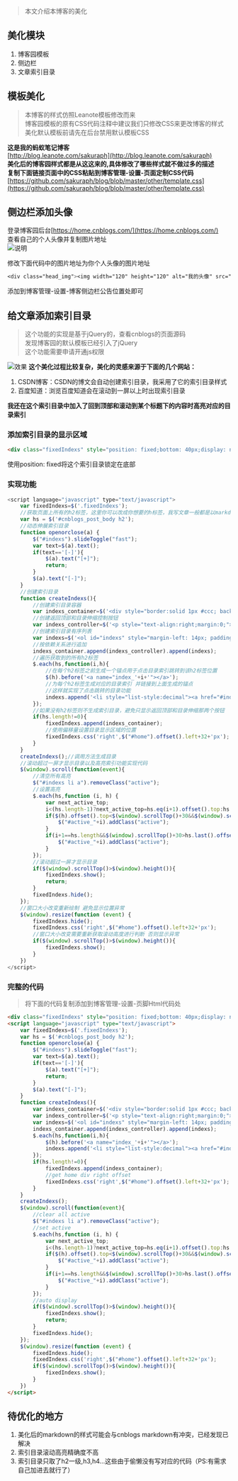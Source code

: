 >本文介绍本博客的美化

## 美化模块
1. 博客园模板
2. 侧边栏
3. 文章索引目录

## 模板美化
>本博客的样式仿照Leanote模板修改而来  
>博客园模板的原有CSS代码注释中建议我们只修改CSS来更改博客的样式
>美化默认模板前请先在后台禁用默认模板CSS

**这是我的蚂蚁笔记博客**  
[http://blog.leanote.com/sakuraph](http://blog.leanote.com/sakuraph)  
**美化后的博客园样式都是从这这来的,具体修改了哪些样式就不做过多的描述**  
**复制下面链接页面中的CSS粘贴到博客管理-设置-页面定制CSS代码**  
[https://github.com/sakuraph/blog/blob/master/other/template.css](https://github.com/sakuraph/blog/blob/master/other/template.css) 
## 侧边栏添加头像
登录博客园后台[https://home.cnblogs.com/](https://home.cnblogs.com/)  
查看自己的个人头像并复制图片地址  
![说明](http://images2015.cnblogs.com/blog/1014286/201608/1014286-20160827225341429-1650107896.png)

修改下面代码中的图片地址为你个人头像的图片地址  
```css
<div class="head_img"><img width="120" height="120" alt="我的头像" src="//pic.cnblogs.com/avatar/1014286/20160824172911.png" class="img_avatar"><div>
```
添加到博客管理-设置-博客侧边栏公告位置处即可
## 给文章添加索引目录
>这个功能的实现是基于jQuery的，查看cnblogs的页面源码  
发现博客园的默认模板已经引入了jQuery  
这个功能需要申请开通js权限

![效果](http://images2015.cnblogs.com/blog/1014286/201608/1014286-20160827225644304-1178902238.png)
**这个美化过程比较复杂，美化的灵感来源于下面的几个网站：**  

1. CSDN博客：CSDN的博文会自动创建索引目录，我采用了它的索引目录样式
2. 百度知道：浏览百度知道会在滚动到一屏以上时出现索引目录

**我还在这个索引目录中加入了回到顶部和滚动到某个标题下的内容时高亮对应的目录索引**
### 添加索引目录的显示区域
```html
<div class="fixedIndexs" style="position: fixed;bottom: 40px;display: none"></div>
```
使用position: fixed将这个索引目录锁定在底部
### 实现功能
```javascript
<script language="javascript" type="text/javascript">
	var fixedIndexs=$('.fixedIndexs');
	//获取页面上所有的h2标签，这里你可以改成你想要的h标签，我写文章一般都是以markdown h2作为一级
	var hs = $('#cnblogs_post_body h2');
	//动态伸展索引目录
	function openorclose(a) {
		$("#indexs").slideToggle("fast");
		var text=$(a).text();
		if(text=='[-]'){
			$(a).text("[+]");
			return;
		}
		$(a).text("[-]");
	}
	//创建索引目录
	function createIndexs(){
		//创建索引目录容器
		var indexs_container=$('<div style="border:solid 1px #ccc; background:#eee;width:180px;padding:4px 10px;"></div>');
		//创建返回顶部和目录伸缩控制按钮
		var indexs_controller=$('<p style="text-align:right;margin:0;"><span style="float:left;">目录<a onclick="javascript:openorclose(this);" style="cursor: pointer">[-]</a></span><a href="#top" style="text-align: right;color: #444">返回顶部</a></p>');
		//创建索引目录有序列表
		var indexs=$('<ol id="indexs" style="margin-left: 14px; padding-left: 14px; line-height: 160%; display: block;"></ol>');
		//按依赖关系进行追加
		indexs_container.append(indexs_controller).append(indexs);
		//遍历获取到的所有h2标签
		$.each(hs,function(i,h){
			//在每个h2标签之前生成一个锚点用于点击目录索引跳转到该h2标签位置
			$(h).before('<a name="index_'+i+'"></a>');
			//为每个h2标签生成对应的目录索引 并链接到上面生成的锚点
			//这样就实现了点击跳转的目录功能
			indexs.append('<li style="list-style:decimal"><a href="#index_'+i+'" id="active_'+i+'">'+$(h).text()+'</a></li>');
		});
		//如果没有h2标签则不生成索引目录，避免只显示返回顶部和目录伸缩那两个按钮
		if(hs.length!=0){
			fixedIndexs.append(indexs_container);
			//使用偏移量设置目录显示区域的位置
			fixedIndexs.css('right',$("#home").offset().left+32+'px');
		}
	}
	createIndexs();//调用方法生成目录
	//滚动超过一屏才显示目录以及高亮索引功能实现代码
	$(window).scroll(function(event){
		//清空所有高亮
		$("#indexs li a").removeClass("active");
		//设置高亮
		$.each(hs,function (i, h) {
			var next_active_top;
			i<(hs.length-1)?next_active_top=hs.eq(i+1).offset().top:hs.last().offset().top;
			if($(h).offset().top<$(window).scrollTop()+30&&$(window).scrollTop()+30<next_active_top){
				$("#active_"+i).addClass("active");
			}
			if(i+1==hs.length&&$(window).scrollTop()+30>hs.last().offset().top){
				$("#active_"+i).addClass("active");
			}
		});
		//滚动超过一屏才显示目录
		if($(window).scrollTop()>$(window).height()){
			fixedIndexs.show();
			return;
		}
		fixedIndexs.hide();
	});
	//窗口大小改变重新绘制 避免显示位置异常
	$(window).resize(function (event) {
		fixedIndexs.hide();
		fixedIndexs.css('right',$("#home").offset().left+32+'px');
		//窗口大小改变需要重新获取滚动高度进行判断 否则显示异常
		if($(window).scrollTop()>$(window).height()){
			fixedIndexs.show();
		}
	})
</script>
```
### 完整的代码
>将下面的代码复制添加到博客管理-设置-页脚Html代码处

```html
<div class="fixedIndexs" style="position: fixed;bottom: 40px;display: none"></div>
<script language="javascript" type="text/javascript">
	var fixedIndexs=$('.fixedIndexs');
	var hs = $('#cnblogs_post_body h2');
	function openorclose(a) {
		$("#indexs").slideToggle("fast");
		var text=$(a).text();
		if(text=='[-]'){
			$(a).text("[+]");
			return;
		}
		$(a).text("[-]");
	}
	function createIndexs(){
		var indexs_container=$('<div style="border:solid 1px #ccc; background:#eee;width:180px;padding:4px 10px;"></div>');
		var indexs_controller=$('<p style="text-align:right;margin:0;"><span style="float:left;">目录<a onclick="javascript:openorclose(this);" style="cursor: pointer">[-]</a></span><a href="#top" style="text-align: right;color: #444">返回顶部</a></p>');
		var indexs=$('<ol id="indexs" style="margin-left: 14px; padding-left: 14px; line-height: 160%; display: block;"></ol>');
		indexs_container.append(indexs_controller).append(indexs);
		$.each(hs,function(i,h){
			$(h).before('<a name="index_'+i+'"></a>');
			indexs.append('<li style="list-style:decimal"><a href="#index_'+i+'" id="active_'+i+'">'+$(h).text()+'</a></li>');
		});
		if(hs.length!=0){
			fixedIndexs.append(indexs_container);
			//get home div right offset
			fixedIndexs.css('right',$("#home").offset().left+32+'px');
		}
	}
	createIndexs();
	$(window).scroll(function(event){
		//clear all active
		$("#indexs li a").removeClass("active");
		//set active
		$.each(hs,function (i, h) {
			var next_active_top;
			i<(hs.length-1)?next_active_top=hs.eq(i+1).offset().top:hs.last().offset().top;
			if($(h).offset().top<$(window).scrollTop()+30&&$(window).scrollTop()+30<next_active_top){
				$("#active_"+i).addClass("active");
			}
			if(i+1==hs.length&&$(window).scrollTop()+30>hs.last().offset().top){
				$("#active_"+i).addClass("active");
			}
		});
		//auto display
		if($(window).scrollTop()>$(window).height()){
			fixedIndexs.show();
			return;
		}
		fixedIndexs.hide();
	});
	$(window).resize(function (event) {
		fixedIndexs.hide();
		fixedIndexs.css('right',$("#home").offset().left+32+'px');
		if($(window).scrollTop()>$(window).height()){
			fixedIndexs.show();
		}
	})
</script>
```
## 待优化的地方
1. 美化后的markdown的样式可能会与cnblogs markdown有冲突，已经发现已解决
2. 索引目录滚动高亮精确度不高
3. 索引目录只取了h2一级,h3,h4...这些由于偷懒没有写对应的代码（PS:有需求自己加进去就行了）
